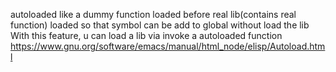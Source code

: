 autoloaded
like a dummy function loaded before real lib(contains real function) loaded
so that symbol can be add to global without load the lib
With this feature, u can load a lib via invoke a autoloaded function
https://www.gnu.org/software/emacs/manual/html_node/elisp/Autoload.html


